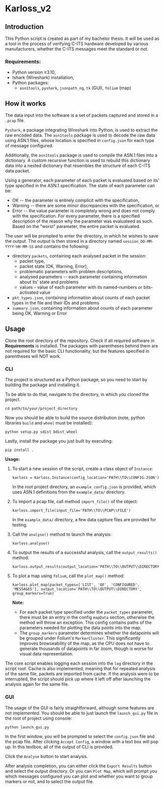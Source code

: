 # Karloss_v2

## Introduction
This Python script is created as part of my bachelor thesis. It will be used as a tool in the process of verifying C-ITS hardware developed by various manufacturers, whether the C-ITS messages meet the standard or not.

### Requirements:
* Python version ≥3.10,
* tshark (Wireshark) installation,
* Python packages:
  * `asn1tools`, `pyshark`, `jsonpath_ng`, `tk` (GUI), `folium` (map)

## How it works
The data input into the software is a set of packets captured and stored in a `.pcap` file.

`Pyshark`, a package integrating Wireshark into Python, is used to extract the raw encoded data. The `asn1tools` package is used to decode the raw data using ASN.1 files, whose location is specified in `config.json` for each type of message configured.

Additionally, the `asn1tools` package is used to compile the ASN.1 files into a dictionary. A custom recursive function is used to rebuild this dictionary data into a nested dictionary that resembles the structure of each C-ITS data packet.

Using a generator, each parameter of each packet is evaluated based on its' type specified in the ASN.1 specification. The state of each parameter can be:
* OK -- the parameter is entirely complicit with the specification,
* Warning -- there are some minor discrepancies with the specification, or
* Error -- the value parameter is completely wrong and does not comply with the specification.
For every parameter, there is a specified description of the reason why the parameter was evaluateed as such. Based on the "worst" parameter, the entire packet is evaluated.

The user will be prompted to enter the directory, in which he wishes to save the output. The output is then stored in a directory named `session_DD-MM-YYYY-HH-MM-SS` and contains the following:
* directory `packets`, containing each analysed packet in the session:
  * packet type,
  * packet state (OK, Warning, Error),
  * problematic parameters with problem descriptions,
  * analysed parameters -- each parameter containing information about its' state and problems
  * values - value of each parameter with its named-numbers or bits-activated value
* `pkt_types.json`, containing information about counts of each packet types in the file and their IDs and problems
* `summary.json`, containing information about counts of each parameter being OK, Warning or Error

## Usage
Clone the root directory of the repository. Check if all required software in __Requirements__ is installed. The packages with parentheses behind them are not required for the basic CLI functionality, but the features specified in parentheses will NOT work.

### CLI
The project is structured as a Python package, so you need to start by building the package and installing it.

To be able to do that, navigate to the directory, in which you cloned the project.
```
cd path/to/your/project_directory
```

Now you should be able to build the source distribution (note, python libraries `build` and `wheel` must be installed):
```
python setup.py sdist bdist_wheel
```

Lastly, install the package you just built by executing:
```
pip install .
```


__Usage:__

1. To start a new session of the script, create a class object of `Instance`:
   ```
   karloss = Karloss.Instance(config_location='PATH\\TO\\CONFIG.JSON')
   ```
   In the root project directory, an `example_config.json` is provided, which uses ASN.1 definitions from the `example_data/` directory.

2. To import a pcap file, call method `import_file()` of the object:
   ```
   karloss.import_file(input_file='PATH\\TO\\PCAP\\FILE')
   ```
   In the `example_data/` directory, a few data capture files are provided for testing.

4. Call the `analyse()` method to launch the analysis:
   ```
   karloss.analyse()
   ```

5. To output the results of a successful analysis, call the `output_results()` method:
   ```
   karloss.output_results(output_location='PATH\\TO\\OUTPUT\\DIRECTORY')
   ```

6. To plot a map using `folium`, call the `plot_map()` method:
   ```
   karloss.plot_map(packet_types=['LIST', 'OF', 'CONFIGURED', 'MESSAGES'], output_location='PATH\\TO\\OUTPUT\\DIRECTORY', group_markers=True)
   ```
   __Note:__ 
   * For each packet type specified under the `packet_types` parameter, there must be an entry in the config `mapData` section, otherwise the method will throw an exception. This config contains paths of the parameters needed for plotting the data points into the map. 
   * The `group_markers` parameter determines whether the datapoints will be grouped under Folium's `MarkerCluster`. This significantly improves browseability of the map, as the CPU does not have to generate thousands of datapoints in far zoom, though is worse for visual data representation.

The core script enables logging each session into the `log` directory in the script root. Cache is also implemented, meaning that for repeated analysis of the same file, packets are imported from cache. If the analysis were to be interrupted, the script should pick up where it left off after launching the analysis again for the same file.

### GUI
The usage of the GUI is fairly straightforward, although some features are not implemented. You should be able to just launch the `launch_gui.py` file in the root of project using console:
```
python launch_gui.py
```

In the first window, you will be prompted to select the `config.json` file and the pcap file. After clicking `Accept Config`, a window with a text box will pop up. In this textbox, all of the output of CLI is provided. 

Click the `Analyse` button to start analysis.

After analysis completion, you can either click the `Export Results` button and select the output directory. Or you can `Plot Map`, which will prompt you which messages configured you can plot and whether you want to group markers or not, and to select the output file.
